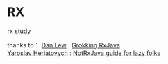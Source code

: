 # RX
rx study

thanks to：
[Dan Lew](http://blog.danlew.net/about/) : [Grokking RxJava](http://blog.danlew.net/2014/09/15/grokking-rxjava-part-1/)  
[Yaroslav Heriatovych](http://yarikx.github.io/) : [NotRxJava guide for lazy folks](http://yarikx.github.io/NotRxJava/)
